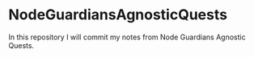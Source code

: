 # NodeGuardiansAgnosticQuests
 In this repository I will commit my notes from Node Guardians Agnostic Quests.

